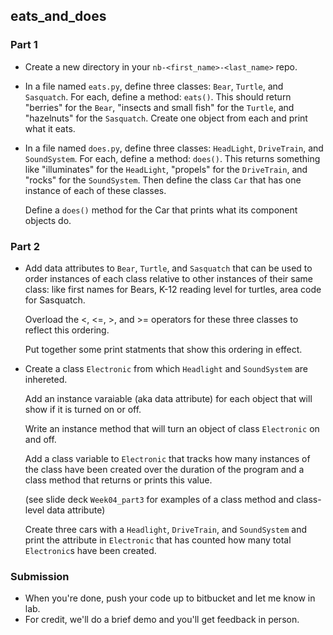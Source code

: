 ## eats_and_does

### Part 1

* Create a new directory in your `nb-<first_name>-<last_name>` repo.

* In a file named `eats.py`, define three classes: `Bear`, `Turtle`, and 
`Sasquatch`. For each, define a method: `eats()`. This should return "berries" for the `Bear`, "insects and small fish" for the `Turtle`, and "hazelnuts" for the `Sasquatch`. Create one object from each and print what it eats.

* In a file named `does.py`, define three classes: `HeadLight`, `DriveTrain`, and `SoundSystem`. For each, define a method: `does()`. This returns something like "illuminates" for the `HeadLight`, "propels" for the `DriveTrain`, and "rocks" for the `SoundSystem`. Then define the class `Car` that has one instance of each of these classes.

  Define a `does()` method for the Car that prints what its component objects do.


### Part 2

* Add data attributes to `Bear`, `Turtle`, and `Sasquatch` that can be used to order instances of each class relative to other instances of their same class: like first names for Bears, K-12 reading level for turtles, area code for Sasquatch.

  Overload the <, <=, >, and >= operators for these three classes to reflect this ordering.

  Put together some print statments that show this ordering in effect.

* Create a class `Electronic` from which `Headlight` and `SoundSystem` are inhereted. 

  Add an instance varaiable (aka data attribute) for each object that will show if it is turned on or off. 

  Write an instance method that will turn an object of class `Electronic` on and off.

  Add a class variable to `Electronic` that tracks how many instances of the class have been created over the duration of the program and a class method that returns or prints this value.

  (see slide deck `Week04_part3` for examples of a class method and class-level data attribute) 

  Create three cars with a `Headlight`, `DriveTrain`, and `SoundSystem` and print the attribute in `Electronic` that has counted how many total `Electronic`s have been created.

### Submission

* When you're done, push your code up to bitbucket and let me know in lab.
* For credit, we'll do a brief demo and you'll get feedback in person.
